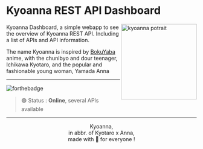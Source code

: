 # Kyoanna REST API Dashboard

<img align="right" src="https://kusonime.com/wp-content/uploads/2023/12/Boku-no-Kokoro-no-Yabai-Yatsu-Twi-Yaba-603x340.jpg" height="200px" alt="kyoanna potrait">

Kyoanna Dashboard, a simple webapp to see the overview of Kyoanna REST API. Including a list of APIs and API information.

The name Kyoanna is inspired by [BokuYaba](https://en.wikipedia.org/wiki/The_Dangers_in_My_Heart) anime, with the chunibyo and dour teenager, Ichikawa Kyotaro, and the popular and fashionable young woman, Yamada Anna

---

![forthebadge](https://img.shields.io/github/last-commit/gensart-x/kyoanna-dashboard/main?display_timestamp=author&style=for-the-badge&logo=github&link=https%3A%2F%2Fgithub.com%2Fgensart-x%2Fkyoanna-dashboard)

> 🟢 Status : **Online**, several APIs available

---

<p align="center">
    Kyoanna,
    <br>
    in abbr. of Kyotaro x Anna,
    <br>
    made with 💚 for everyone !
</p>
